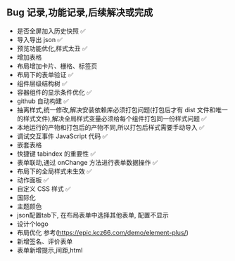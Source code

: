 ## Bug 记录,功能记录,后续解决或完成

- 是否全屏加入历史快照 ✅
- 导入导出 json ✅
- 预览功能优化,样式太丑  ✅
- 增加表格
- 布局增加卡片、栅格、标签页
- 布局下的表单验证 ✅
- 组件层级结构树 ✅
- 容器组件的显示条件优化 ✅
- github 自动构建 ✅
- 抽离样式,统一修改,解决安装依赖库必须打包问题(打包后才有 dist 文件和唯一的样式文件),解决全局样式变量必须给每个组件打包同一份样式问题 ✅
- 本地运行的产物和打包后的产物不同,所以打包后样式需要手动导入 ✅
- 调试交互事件 JavaScript 代码 ✅
- 嵌套表格
- 快捷键 tabindex 的重要性 ✅
- 表单联动,通过 onChange 方法进行表单数据操作 ✅
- 布局下的全局样式未生效 ✅
- 动作面板 ✅
- 自定义 CSS 样式 ✅
- 国际化
- 主题颜色
- json配置tab下, 在布局表单中选择其他表单, 配置不显示
- 设计个logo
- 布局优化  参考(https://epic.kcz66.com/demo/element-plus/)
- 新增签名、评价表单
- 表单新增提示,间距,html 